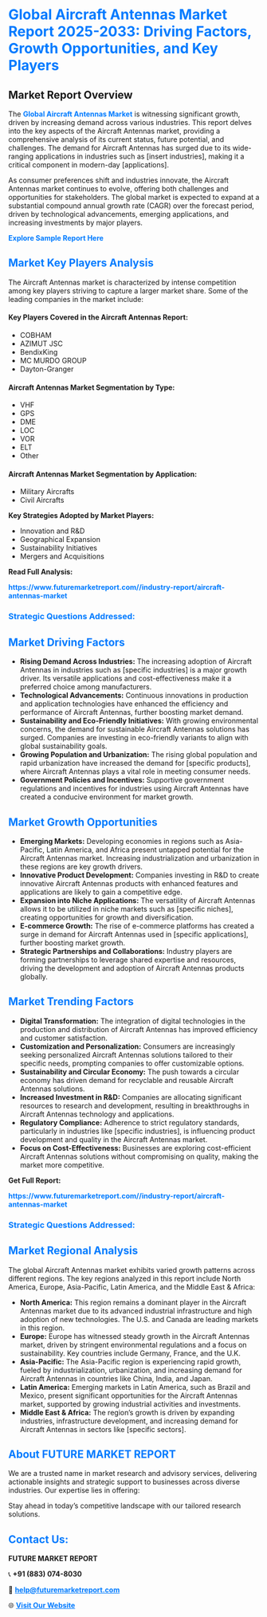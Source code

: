 <h1 style="color: #007BFF;">Global Aircraft Antennas Market Report 2025-2033: Driving Factors, Growth Opportunities, and Key Players</h1>

<section id="overview">
<h2>Market Report Overview</h2>
<p>The <a href="https://www.futuremarketreport.com//industry-report/aircraft-antennas-market" style="color: #007BFF; text-decoration: none;"><strong>Global Aircraft Antennas Market</strong></a> is witnessing significant growth, driven by increasing demand across various industries. This report delves into the key aspects of the Aircraft Antennas market, providing a comprehensive analysis of its current status, future potential, and challenges. The demand for Aircraft Antennas has surged due to its wide-ranging applications in industries such as [insert industries], making it a critical component in modern-day [applications].</p>
<p>As consumer preferences shift and industries innovate, the Aircraft Antennas market continues to evolve, offering both challenges and opportunities for stakeholders. The global market is expected to expand at a substantial compound annual growth rate (CAGR) over the forecast period, driven by technological advancements, emerging applications, and increasing investments by major players.</p>
</section>

<section id="overview">
<p><a href="https://www.futuremarketreport.com//request-sample/reportId=83137" style="color: #007BFF; text-decoration: none;"><strong>Explore Sample Report Here</strong></a></p>
</section>

<section id="key-players">
<h2 style="color: #007BFF;">Market Key Players Analysis</h2>
<p>The Aircraft Antennas market is characterized by intense competition among key players striving to capture a larger market share. Some of the leading companies in the market include:</p>
<h4>Key Players Covered in the Aircraft Antennas Report:</h4>
<ul><li>COBHAM</li><li>AZIMUT JSC</li><li>BendixKing</li><li>MC MURDO GROUP</li><li>Dayton-Granger</li></ul>
<h4>Aircraft Antennas Market Segmentation by Type:</h4>
<ul><li>VHF</li><li>GPS</li><li>DME</li><li>LOC</li><li>VOR</li><li>ELT</li><li>Other</li></ul>

<h4>Aircraft Antennas Market Segmentation by Application:</h4>
<ul><li>Military Aircrafts</li><li>Civil Aircrafts</li></ul>
<p><strong>Key Strategies Adopted by Market Players:</strong></p>
<ul>
<li>Innovation and R&D</li>
<li>Geographical Expansion</li>
<li>Sustainability Initiatives</li>
<li>Mergers and Acquisitions</li>
</ul>
</section>

<section>
<p><strong>Read Full Analysis: </strong></p><a href="https://www.futuremarketreport.com//industry-report/aircraft-antennas-market" style="color: #007BFF; text-decoration: none;"><strong>https://www.futuremarketreport.com//industry-report/aircraft-antennas-market</strong></a>
<h3 style="color: #007BFF;">Strategic Questions Addressed:</h3>
</section>

<section id="driving-factors">
<h2 style="color: #007BFF;">Market Driving Factors</h2>
<ul>
<li><strong>Rising Demand Across Industries:</strong> The increasing adoption of Aircraft Antennas in industries such as [specific industries] is a major growth driver. Its versatile applications and cost-effectiveness make it a preferred choice among manufacturers.</li>
<li><strong>Technological Advancements:</strong> Continuous innovations in production and application technologies have enhanced the efficiency and performance of Aircraft Antennas, further boosting market demand.</li>
<li><strong>Sustainability and Eco-Friendly Initiatives:</strong> With growing environmental concerns, the demand for sustainable Aircraft Antennas solutions has surged. Companies are investing in eco-friendly variants to align with global sustainability goals.</li>
<li><strong>Growing Population and Urbanization:</strong> The rising global population and rapid urbanization have increased the demand for [specific products], where Aircraft Antennas plays a vital role in meeting consumer needs.</li>
<li><strong>Government Policies and Incentives:</strong> Supportive government regulations and incentives for industries using Aircraft Antennas have created a conducive environment for market growth.</li>
</ul>
</section>

<section id="growth-opportunities">
<h2 style="color: #007BFF;">Market Growth Opportunities</h2>
<ul>
<li><strong>Emerging Markets:</strong> Developing economies in regions such as Asia-Pacific, Latin America, and Africa present untapped potential for the Aircraft Antennas market. Increasing industrialization and urbanization in these regions are key growth drivers.</li>
<li><strong>Innovative Product Development:</strong> Companies investing in R&D to create innovative Aircraft Antennas products with enhanced features and applications are likely to gain a competitive edge.</li>
<li><strong>Expansion into Niche Applications:</strong> The versatility of Aircraft Antennas allows it to be utilized in niche markets such as [specific niches], creating opportunities for growth and diversification.</li>
<li><strong>E-commerce Growth:</strong> The rise of e-commerce platforms has created a surge in demand for Aircraft Antennas used in [specific applications], further boosting market growth.</li>
<li><strong>Strategic Partnerships and Collaborations:</strong> Industry players are forming partnerships to leverage shared expertise and resources, driving the development and adoption of Aircraft Antennas products globally.</li>
</ul>
</section>

<section id="trending-factors">
<h2 style="color: #007BFF;">Market Trending Factors</h2>
<ul>
<li><strong>Digital Transformation:</strong> The integration of digital technologies in the production and distribution of Aircraft Antennas has improved efficiency and customer satisfaction.</li>
<li><strong>Customization and Personalization:</strong> Consumers are increasingly seeking personalized Aircraft Antennas solutions tailored to their specific needs, prompting companies to offer customizable options.</li>
<li><strong>Sustainability and Circular Economy:</strong> The push towards a circular economy has driven demand for recyclable and reusable Aircraft Antennas solutions.</li>
<li><strong>Increased Investment in R&D:</strong> Companies are allocating significant resources to research and development, resulting in breakthroughs in Aircraft Antennas technology and applications.</li>
<li><strong>Regulatory Compliance:</strong> Adherence to strict regulatory standards, particularly in industries like [specific industries], is influencing product development and quality in the Aircraft Antennas market.</li>
<li><strong>Focus on Cost-Effectiveness:</strong> Businesses are exploring cost-efficient Aircraft Antennas solutions without compromising on quality, making the market more competitive.</li>
</ul>
</section>

<section>
<p><strong>Get Full Report: </strong></p><a href="https://www.futuremarketreport.com//industry-report/aircraft-antennas-market" style="color: #007BFF; text-decoration: none;"><strong>https://www.futuremarketreport.com//industry-report/aircraft-antennas-market</strong></a>
<h3 style="color: #007BFF;">Strategic Questions Addressed:</h3>
</section>


<section id="regional-analysis">
<h2 style="color: #007BFF;">Market Regional Analysis</h2>
<p>The global Aircraft Antennas market exhibits varied growth patterns across different regions. The key regions analyzed in this report include North America, Europe, Asia-Pacific, Latin America, and the Middle East & Africa:</p>
<ul>
<li><strong>North America:</strong> This region remains a dominant player in the Aircraft Antennas market due to its advanced industrial infrastructure and high adoption of new technologies. The U.S. and Canada are leading markets in this region.</li>
<li><strong>Europe:</strong> Europe has witnessed steady growth in the Aircraft Antennas market, driven by stringent environmental regulations and a focus on sustainability. Key countries include Germany, France, and the U.K.</li>
<li><strong>Asia-Pacific:</strong> The Asia-Pacific region is experiencing rapid growth, fueled by industrialization, urbanization, and increasing demand for Aircraft Antennas in countries like China, India, and Japan.</li>
<li><strong>Latin America:</strong> Emerging markets in Latin America, such as Brazil and Mexico, present significant opportunities for the Aircraft Antennas market, supported by growing industrial activities and investments.</li>
<li><strong>Middle East & Africa:</strong> The region’s growth is driven by expanding industries, infrastructure development, and increasing demand for Aircraft Antennas in sectors like [specific sectors].</li>
</ul>
</section>

<footer>
<h2 style="color: #007BFF;">About FUTURE MARKET REPORT</h2>
<p>We are a trusted name in market research and advisory services, delivering actionable insights and strategic support to businesses across diverse industries. Our expertise lies in offering:</p>

<p>Stay ahead in today’s competitive landscape with our tailored research solutions.</p>

<h2 style="color: #007BFF;">Contact Us:</h2>
<p><strong>FUTURE MARKET REPORT</strong></p>
<p>📞 <strong>+91 (883) 074-8030</strong></p>
<p>📧 <strong><a href="mailto:help@futuremarketreport.com" style="color: #007BFF;">help@futuremarketreport.com</a></strong></p>
<p>🌐 <strong><a href="https://www.futuremarketreport.com/" style="color: #007BFF;">Visit Our Website</a></strong></p>
</footer>